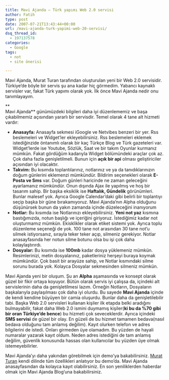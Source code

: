 ```yaml
---
title: Mavi Ajanda – Türk yapımı Web 2.0 servisi
author: Fatih
type: post
date: 2007-07-21T13:43:44+00:00
url: /mavi-ajanda-turk-yapimi-web-20-servisi/
dsq_thread_id:
  - 197137578
categories:
  - Google
tags:
  - not
  - site önerisi

---
```

Mavi Ajanda, Murat Turan tarafından oluşturulan yeni bir Web 2.0 servisidir. Türkiye&#8217;de böyle bir servis şu ana kadar hiç görmedim. Yabancı kaynaklı servisler var, fakat Türk yapımı olarak yok. İlk önce Mavi Ajanda nedir onu tanımlayayım. 

<center>
</center>

**  
Mavi Ajanda** günümüzdeki bilgileri daha iyi düzenlememiz ve başa çıkabilmemiz açısından yararlı bir servisdir. Temel olarak 4 tane alt hizmeti vardır:

<!--more-->

  * **Anasayfa:** Anasayfa sekmesi iGoogle ve Netvibes benzeri bir yer. Rss beslemeleri ve Widget&#8217;ler ekleyebilirsiniz. Rss beslemeleri eklemek istediğinzide öntanımlı olarak bir kaç Türkçe Blog ve Türk gazeteleri var. Widget&#8217;lerde ise Youtube, Sözlük, Saat ve bir takım Oyunlar kurmanız mümkün. Fakat gördüğüm kadarıyla Widget bölümündeki araçlar çok az. Çok daha fazla genişletilmeli. Bunun için **açık bir api** olması geliştiriciler açısından iyi olacaktır.
  * **Takvim:** Bu kısımda toplantılarınız, notlarınız ve ya da tanıdıklarınızın doğum günlerini eklemenzi mümkündür. Bildirim seçenekleri olarak **E-Posta ve Sms** var. Doğum günleri haricinde ne zaman geleceğini ayarlamanız mümkündür. Onun dışında Ajax ile yapılmış ve hoş bir tasarım sahip. Bir başka eksiklik ise **Haftalık, Gündelik** görünümleri. Bunlar malesef yok. Ayrıca Google Calendar&#8217;daki gibi belirli bir toplantıyı seçip başka bir güne bırakamıyoruz. Mavi Ajanda&#8217;nın Alpha olduğunu düşünürsek bunun da yakın zamanda içinde düzeleceğini inanıyorum
  * **Notlar:** Bu kısımda ise Notlarınızı ekleyebilirsiniz. **Yeni not yaz** kısmına bastığımızda, notun başlığı ve içeriğini giriyoruz. İstediğimiz kadar not oluşturmamız mümkün. Ekisklikler olarak etiket sistemi yok. Ayrıca toplu düzenleme seçeneği de yok. 100 tane not arasından 30 tane not&#8217;u silmek istiyorsanız, sırayla teker teker açıp, silmeniz gerekiyor. Notlar anasayfasında her notun silme botunu olsa bu işi çok daha kolaylaştırırdı.
  * **Dosyalar:** Bu kısımda ise **100mb** kadar dosya yüklemeniz mümkün. Resimlerinizi, metin dosyalarınız, paketleriniz herşeyi buraya koymak mümkündür. Çok basit bir arayüze sahip, ve Notlar kısmındaki silme sorunu burada yok. Kolayca Dosyalar sekmesinden silmeniz mümkün. 

Mavi Ajanda yeni bir oluşum. Şu an **Alpha** aşamasında ve konsept olarak güzel bir fikir ortaya koyuyor. Bütün olarak servis iyi çalışsa da, içindeki alt servislerinin daha da genişletilmesi lazım. Örneğin Notların, Dosyaların başkalarıyla paylaşılması çok daha iyi olurdu. Bu sayede **Mavi Ajanda** içinde de kendi kendine büyüyen bir camia oluşurdu. Bunlar daha da genişletilebilir tabi. Başka Web 2.0 servisleri kullanan kişiler ilk etapda belki aradığını bulmayabilir, fakat daha Web 2.0 ismini duymamış kişiler(**ki bu da %70 gibi bir oran Türkiye&#8217;de bence**) bu hizmeti çok seveceklerdir. Ayrıca içindeki **SMS servisi** de güzel bir olay. En güzeli de bu hizmet tamamen bedava(nasıl bedava olduğunu tam anlamış değilim). Kayıt olurken telefon ve adres bilgilerini de istedi. Onları girmeden üye olamadım. Bu yüzden de hayali numaralar yazarak kayıt oldum. Neden adres istediğini de tam anlamış değilim, güvenlik konusunda hassas olan kullanıcılar bu yüzden üye olmak istemeyebilirler. 

Mavi Ajanda&#8217;yı daha yakından görebilmek için demo&#8217;ya bakabilirsiniz. [Murat Turan][1] kendi dilinde tüm özellikleri anlatıyor bu demo&#8217;da. Mavi Ajanda anasayfasından da kolayca kayıt olabilirsiniz. En son yeniliklerden haberdar olmak için Mavi Ajanda Blog&#8217;una bakabilirsiniz.

 [1]: http://www.muratturan.com/
